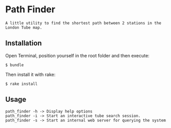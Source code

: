 # Path Finder

	A little utility to find the shortest path between 2 stations in the London Tube map.

## Installation

Open Terminal, position yourself in the root folder and then execute:

    $ bundle


Then install it with rake:

    $ rake install

## Usage

	path_finder -h -> Display help options
	path_finder -i -> Start an interactive tube search session.
	path_finder -s -> Start an internal web server for querying the system

